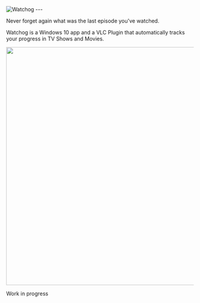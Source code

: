 <img src="https://raw.githubusercontent.com/alongubkin/watchog/master/logo.png" alt="Watchog">
---


Never forget again what was the last episode you've watched. 

Watchog is a Windows 10 app and a VLC Plugin that automatically tracks your progress in TV Shows and Movies.

<img src="https://raw.githubusercontent.com/alongubkin/watchog/master/screenshot.png" width="640">

Work in progress
